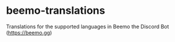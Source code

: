 # beemo-translations
Translations for the supported languages in Beemo the Discord Bot (https://beemo.gg)
